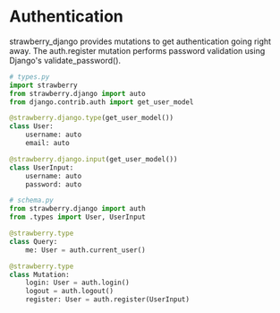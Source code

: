 # Authentication

strawberry_django provides mutations to get authentication going right
away. The auth.register mutation performs password validation using Django's
validate_password().

```python
# types.py
import strawberry
from strawberry.django import auto
from django.contrib.auth import get_user_model

@strawberry.django.type(get_user_model())
class User:
    username: auto
    email: auto

@strawberry.django.input(get_user_model())
class UserInput:
    username: auto
    password: auto

# schema.py
from strawberry.django import auth
from .types import User, UserInput

@strawberry.type
class Query:
    me: User = auth.current_user()

@strawberry.type
class Mutation:
    login: User = auth.login()
    logout = auth.logout()
    register: User = auth.register(UserInput)
```
